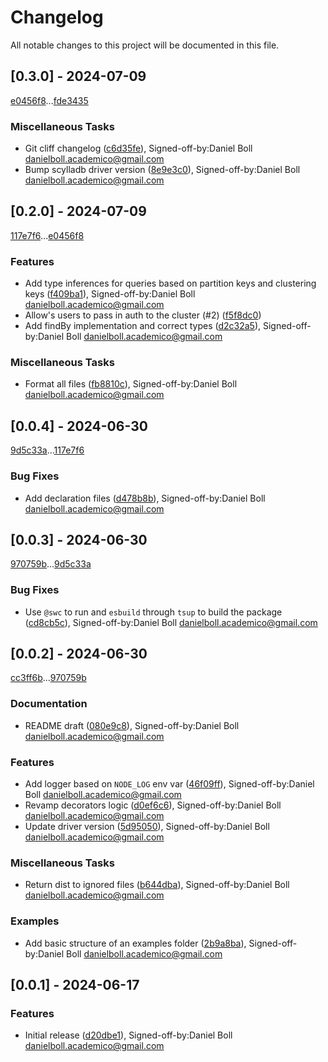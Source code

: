 # Changelog

All notable changes to this project will be documented in this file.

## [0.3.0] - 2024-07-09

[e0456f8](e0456f8652907eca667c88599d66ea7a1b631d4e)...[fde3435](fde343597ac3da2640a6f4b6df9f240d0657405c)

### Miscellaneous Tasks

- Git cliff changelog ([c6d35fe](c6d35fe714f8f758186b1d5fab0b1c90ac77ccdd)), Signed-off-by:Daniel Boll <danielboll.academico@gmail.com>
- Bump scylladb driver version ([8e9e3c0](8e9e3c0c8957856f94474e814cf9b968bddfcd09)), Signed-off-by:Daniel Boll <danielboll.academico@gmail.com>

## [0.2.0] - 2024-07-09

[117e7f6](117e7f61e57b50082482a423c555fdad6a87a1fa)...[e0456f8](e0456f8652907eca667c88599d66ea7a1b631d4e)

### Features

- Add type inferences for queries based on partition keys and clustering keys ([f409ba1](f409ba1c1a01b3c4bd252cff368e8d5f1e9fbbb2)), Signed-off-by:Daniel Boll <danielboll.academico@gmail.com>
- Allow's users to pass in auth to the cluster (#2) ([f5f8dc0](f5f8dc0a97c244f5d72b77b250721b0725218918))
- Add findBy implementation and correct types ([d2c32a5](d2c32a554a8309395036967c961d35879c046b87)), Signed-off-by:Daniel Boll <danielboll.academico@gmail.com>

### Miscellaneous Tasks

- Format all files ([fb8810c](fb8810cb6d47c866da5f7627ec8e54be4c119d33)), Signed-off-by:Daniel Boll <danielboll.academico@gmail.com>

## [0.0.4] - 2024-06-30

[9d5c33a](9d5c33ab4e2de3795324a8e0a1d1f042149c5103)...[117e7f6](117e7f61e57b50082482a423c555fdad6a87a1fa)

### Bug Fixes

- Add declaration files ([d478b8b](d478b8bfd2ae0a55408fd2b9735a604c5fb9a139)), Signed-off-by:Daniel Boll <danielboll.academico@gmail.com>

## [0.0.3] - 2024-06-30

[970759b](970759bd2047485fa6a3d249d41e56686cd6da48)...[9d5c33a](9d5c33ab4e2de3795324a8e0a1d1f042149c5103)

### Bug Fixes

- Use `@swc` to run and `esbuild` through `tsup` to build the package ([cd8cb5c](cd8cb5ce5ef88de5304640bae2af20b503c8efd2)), Signed-off-by:Daniel Boll <danielboll.academico@gmail.com>

## [0.0.2] - 2024-06-30

[cc3ff6b](cc3ff6b925a3c0d41298fc084258065b7749e26a)...[970759b](970759bd2047485fa6a3d249d41e56686cd6da48)

### Documentation

- README draft ([080e9c8](080e9c8a79afc26457df70a48bc73d8132a85e1c)), Signed-off-by:Daniel Boll <danielboll.academico@gmail.com>

### Features

- Add logger based on `NODE_LOG` env var ([46f09ff](46f09ff46ba186c813c55f239afdaf80ea1bbbfa)), Signed-off-by:Daniel Boll <danielboll.academico@gmail.com>
- Revamp decorators logic ([d0ef6c6](d0ef6c61832ef66b4f84b0d8c78e16a534dac74a)), Signed-off-by:Daniel Boll <danielboll.academico@gmail.com>
- Update driver version ([5d95050](5d95050df4fd81ddd2590a6b320afb95d3d24290)), Signed-off-by:Daniel Boll <danielboll.academico@gmail.com>

### Miscellaneous Tasks

- Return dist to ignored files ([b644dba](b644dbad97a8c1cd716da17b62fd926f869322ef)), Signed-off-by:Daniel Boll <danielboll.academico@gmail.com>

### Examples

- Add basic structure of an examples folder ([2b9a8ba](2b9a8ba9892ec5dfec53f21f96e21d6c8688f135)), Signed-off-by:Daniel Boll <danielboll.academico@gmail.com>

## [0.0.1] - 2024-06-17

### Features

- Initial release ([d20dbe1](d20dbe134b98fd1fff9ec83f5e4d12d3ff9387ba)), Signed-off-by:Daniel Boll <danielboll.academico@gmail.com>

<!-- generated by git-cliff -->

